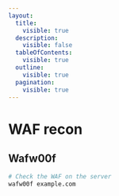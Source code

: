 ```yaml
---
layout:
  title:
    visible: true
  description:
    visible: false
  tableOfContents:
    visible: true
  outline:
    visible: true
  pagination:
    visible: true
---
```


# WAF recon

## Wafw00f

```bash
# Check the WAF on the server
wafw00f example.com
```
